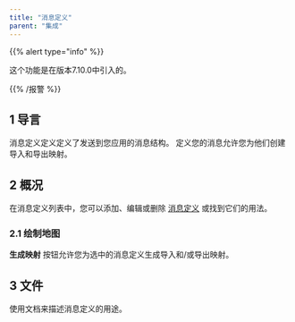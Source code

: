 ```yaml
---
title: "消息定义"
parent: "集成"
---
```


{{% alert type="info" %}}

这个功能是在版本7.10.0中引入的。

{{% /报警 %}}

## 1 导言

消息定义定义定义了发送到您应用的消息结构。 定义您的消息允许您为他们创建导入和导出映射。

## 2 概况

在消息定义列表中，您可以添加、编辑或删除 [消息定义](message-definition) 或找到它们的用法。

### 2.1 绘制地图

**生成映射** 按钮允许您为选中的消息定义生成导入和/或导出映射。

## 3 文件

使用文档来描述消息定义的用途。
